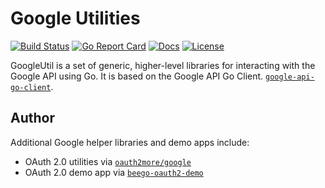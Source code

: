 # Google Utilities

[![Build Status][build-status-svg]][build-status-link]
[![Go Report Card][goreport-svg]][goreport-link]
[![Docs][docs-godoc-svg]][docs-godoc-link]
[![License][license-svg]][license-link]

 [build-status-svg]: https://api.travis-ci.org/grokify/googleutil.svg?branch=master
 [build-status-link]: https://travis-ci.org/grokify/googleutil
 [goreport-svg]: https://goreportcard.com/badge/github.com/grokify/googleutil
 [goreport-link]: https://goreportcard.com/report/github.com/grokify/googleutil
 [docs-godoc-svg]: https://img.shields.io/badge/docs-godoc-blue.svg
 [docs-godoc-link]: https://godoc.org/github.com/grokify/googleutil
 [license-svg]: https://img.shields.io/badge/license-MIT-blue.svg
 [license-link]: https://github.com/grokify/googleutil/blob/master/LICENSE

GoogleUtil is a set of generic, higher-level libraries for interacting with the Google API using Go. It is based on the Google API Go Client. [`google-api-go-client`](https://github.com/google/google-api-go-client).

## Author

Additional Google helper libraries and demo apps include:

* OAuth 2.0 utilities via [`oauth2more/google`](https://github.com/grokify/oauth2more/tree/master/google)
* OAuth 2.0 demo app via [`beego-oauth2-demo`](https://github.com/grokify/beego-oauth2-demo)